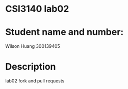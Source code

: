 CSI3140 lab02
=========
# Student name and number:
Wilson Huang 300139405
# Description
lab02 fork and pull requests
